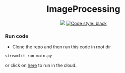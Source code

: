 <h1 align="center">
    ImageProcessing
</h1>

<p align="center">
    <a href="https://hungpham3112-imageprocessing-main-9fumcc.streamlit.app/"><img src="https://static.streamlit.io/badges/streamlit_badge_black_white.svg"></a>
    <a href="https://github.com/psf/black"><img src="https://img.shields.io/badge/code%20style-black-000000.svg" alt="Code style: black"></a>
</p>

### Run code

- Clone the repo and then run this code in root dir

```python
streamlit run main.py
```

or click on [here](https://junctionx.streamlitapp.com/) to run in the cloud.
